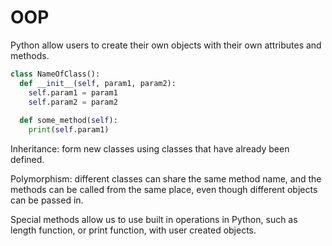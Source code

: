 # OOP
Python allow users to create their own objects with their own attributes and methods. 

```python
class NameOfClass():
  def __init__(self, param1, param2):
    self.param1 = param1
    self.param2 = param2
  
  def some_method(self):
    print(self.param1)
```

Inheritance: form new classes using classes that have already been defined. 

Polymorphism: different classes can share the same method name, and the methods can be called from the same place, even though different objects can be passed in. 

Special methods allow us to use built in operations in Python, such as length function, or print function, with user created objects. 























